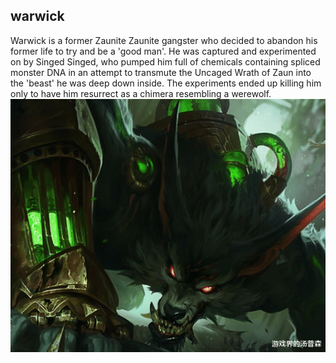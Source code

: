 ## warwick
Warwick is a former Zaunite Zaunite gangster who decided to abandon his former life to try and be a 'good man'. He was captured and experimented on by Singed Singed, who pumped him full of chemicals containing spliced monster DNA in an attempt to transmute the Uncaged Wrath of Zaun into the 'beast' he was deep down inside. The experiments ended up killing him only to have him resurrect as a chimera resembling a werewolf.
	![alt text](image.png)
